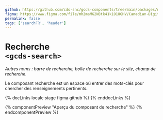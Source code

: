 ```yaml
---
github: https://github.com/cds-snc/gcds-components/tree/main/packages/web/src/components/gcds-search
figma: https://www.figma.com/file/mh2maMG2NBtk41k1O1UGHV/Canadian-Digital-Service%E2%80%A8---GC-Design-System?type=design&node-id=7301-1409&mode=design&t=yMaP24b3Wfu5x6t5-0
permalink: false
tags: ['searchFR', 'header']
---
```


# Recherche <br>`<gcds-search>`

_Autres noms : barre de recherche, boîte de recherche sur le site, champ de recherche._

Le composant recherche est un espace où entrer des mots-clés pour chercher des renseignements pertinents.

{% docLinks locale stage figma github %}
{% enddocLinks %}

{% componentPreview "Aperçu du composant de recherche" %}
<gcds-search lang="fr"></gcds-search>
{% endcomponentPreview %}
